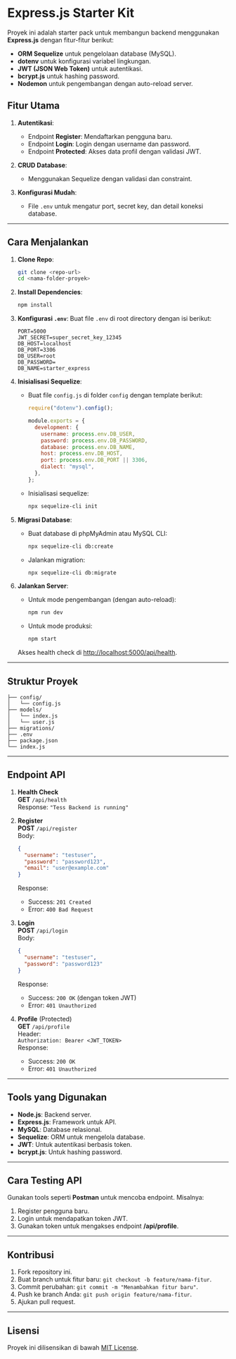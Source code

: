 # Express.js Starter Kit

Proyek ini adalah starter pack untuk membangun backend menggunakan **Express.js** dengan fitur-fitur berikut:

- **ORM Sequelize** untuk pengelolaan database (MySQL).
- **dotenv** untuk konfigurasi variabel lingkungan.
- **JWT (JSON Web Token)** untuk autentikasi.
- **bcrypt.js** untuk hashing password.
- **Nodemon** untuk pengembangan dengan auto-reload server.

## Fitur Utama

1. **Autentikasi**:

   - Endpoint **Register**: Mendaftarkan pengguna baru.
   - Endpoint **Login**: Login dengan username dan password.
   - Endpoint **Protected**: Akses data profil dengan validasi JWT.

2. **CRUD Database**:

   - Menggunakan Sequelize dengan validasi dan constraint.

3. **Konfigurasi Mudah**:
   - File `.env` untuk mengatur port, secret key, dan detail koneksi database.

---

## Cara Menjalankan

1. **Clone Repo**:

   ```bash
   git clone <repo-url>
   cd <nama-folder-proyek>
   ```

2. **Install Dependencies**:

   ```bash
   npm install
   ```

3. **Konfigurasi `.env`**:
   Buat file `.env` di root directory dengan isi berikut:

   ```env
   PORT=5000
   JWT_SECRET=super_secret_key_12345
   DB_HOST=localhost
   DB_PORT=3306
   DB_USER=root
   DB_PASSWORD=
   DB_NAME=starter_express
   ```

4. **Inisialisasi Sequelize**:

   - Buat file `config.js` di folder `config` dengan template berikut:

     ```javascript
     require("dotenv").config();

     module.exports = {
       development: {
         username: process.env.DB_USER,
         password: process.env.DB_PASSWORD,
         database: process.env.DB_NAME,
         host: process.env.DB_HOST,
         port: process.env.DB_PORT || 3306,
         dialect: "mysql",
       },
     };
     ```

   - Inisialisasi sequelize:
     ```bash
     npx sequelize-cli init
     ```

5. **Migrasi Database**:

   - Buat database di phpMyAdmin atau MySQL CLI:
     ```bash
     npx sequelize-cli db:create
     ```
   - Jalankan migration:
     ```bash
     npx sequelize-cli db:migrate
     ```

6. **Jalankan Server**:

   - Untuk mode pengembangan (dengan auto-reload):
     ```bash
     npm run dev
     ```
   - Untuk mode produksi:
     ```bash
     npm start
     ```

   Akses health check di [http://localhost:5000/api/health](http://localhost:5000/api/health).

---

## Struktur Proyek

```
├── config/
│   └── config.js
├── models/
│   └── index.js
│   └── user.js
├── migrations/
├── .env
├── package.json
└── index.js
```

---

## Endpoint API

1. **Health Check**  
   **GET** `/api/health`  
   Response: `"Tess Backend is running"`

2. **Register**  
   **POST** `/api/register`  
   Body:

   ```json
   {
     "username": "testuser",
     "password": "password123",
     "email": "user@example.com"
   }
   ```

   Response:

   - Success: `201 Created`
   - Error: `400 Bad Request`

3. **Login**  
   **POST** `/api/login`  
   Body:

   ```json
   {
     "username": "testuser",
     "password": "password123"
   }
   ```

   Response:

   - Success: `200 OK` (dengan token JWT)
   - Error: `401 Unauthorized`

4. **Profile** (Protected)  
   **GET** `/api/profile`  
   Header:  
   `Authorization: Bearer <JWT_TOKEN>`  
   Response:
   - Success: `200 OK`
   - Error: `401 Unauthorized`

---

## Tools yang Digunakan

- **Node.js**: Backend server.
- **Express.js**: Framework untuk API.
- **MySQL**: Database relasional.
- **Sequelize**: ORM untuk mengelola database.
- **JWT**: Untuk autentikasi berbasis token.
- **bcrypt.js**: Untuk hashing password.

---

## Cara Testing API

Gunakan tools seperti **Postman** untuk mencoba endpoint. Misalnya:

1. Register pengguna baru.
2. Login untuk mendapatkan token JWT.
3. Gunakan token untuk mengakses endpoint **/api/profile**.

---

## Kontribusi

1. Fork repository ini.
2. Buat branch untuk fitur baru: `git checkout -b feature/nama-fitur`.
3. Commit perubahan: `git commit -m "Menambahkan fitur baru"`.
4. Push ke branch Anda: `git push origin feature/nama-fitur`.
5. Ajukan pull request.

---

## Lisensi

Proyek ini dilisensikan di bawah [MIT License](LICENSE).
